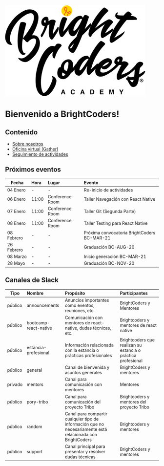 ![Brightcoders logo](img/logo-bc.png)

# Bienvenido a BrightCoders!

## Contenido
- [Sobre nosotros](https://github.com/bright-coders/commons/tree/master/topics/about)
- [Oficina virtual (Gather)](https://gather.town/app/9eaLflBZw2S0ZfN1/BrightCodersU)
- [Seguimiento de actividades](https://github.com/bright-coders/commons/projects/1)

## Próximos eventos

| Fecha   | Hora | Lugar | Evento |
|---------|:-----|:------|:-------| 
| 04 Enero  | - | - | Re-inicio de actividades | 
| 06 Enero | 11:00 | Conference Room | Taller Navegación con React Native |
| 07 Enero | 11:00 | Conference Room | Taller Git (Segunda Parte) |
| 08 Enero | 11:00 | Conference Room | Taller Testing para React Native |
| 08 Febrero  | - | - | Próxima convocatoria BrightCoders BC-MAR-21 | 
| 26 Febrero  | - | - | Graduación BC-AUG-20 | 
| 08 Marzo  | - | - | Inicio generación BC-MAR-21 | 
| 28 Mayo  | - | - | Graduación BC-NOV-20 | 

## Canales de Slack


| Tipo   | Nombre | Propósito | Participantes |
|---------|:-----|:------|:-------|
| público | announcements | Anuncios importantes como eventos, reuniones, etc. | BrightCoders y Mentores |
| público | bootcamp-react-native | Comunicación con mentores de react-native, dudas técnicas, etc. | Brightcoders y mentores de react native |
| público | estancia-profesional | Información relacionada con la estancia o prácticas profesionales | Brightcoders que realizan su estancia o práctica profesional |
| público | general | Canal de bienvenida y asuntos generales | BrightCoders y mentores |
| privado | mentors | Canal para comunicación con mentores | Mentores |
| público | pory-tribo | Canal para comunicación del proyecto Tribo | Brightcoders y mentores del proyecto Tribo |
| público | random | Canal para compartir cualquier tipo de información que no necesariamente está relacionada con BrightCoders | Brightcoders y mentores |
| público | support | Canal principal para presentar y resolver dudas técnicas | BrightCoders y mentores |
